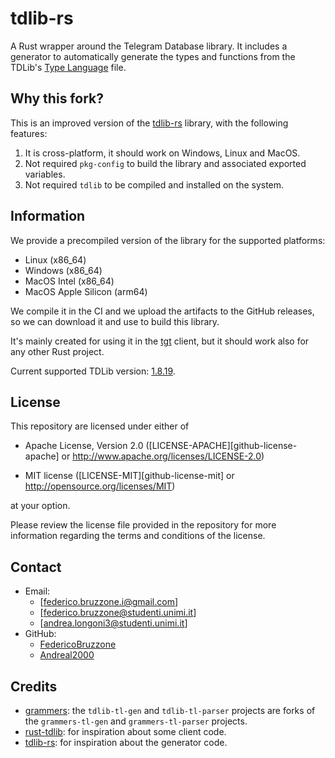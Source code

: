 # tdlib-rs

A Rust wrapper around the Telegram Database library. It includes a generator to automatically generate the types and functions from the TDLib's [Type Language](https://core.telegram.org/mtproto/TL) file.

## Why this fork?

This is an improved version of the [tdlib-rs](https://github.com/paper-plane-developers/tdlib-rs) library, with the following features:
1. It is cross-platform, it should work on Windows, Linux and MacOS.
2. Not required `pkg-config` to build the library and associated exported variables.
3. Not required `tdlib` to be compiled and installed on the system.

## Information

We provide a precompiled version of the library for the supported platforms:
- Linux (x86_64)
- Windows (x86_64)
- MacOS Intel (x86_64)
- MacOS Apple Silicon (arm64)

We compile it in the CI and we upload the artifacts to the GitHub releases, so we can download it and use to build this library.

It's mainly created for using it in the [tgt](https://github.com/FedericoBruzzone/tgt) client, but it should work also for any other Rust project.

Current supported TDLib version: [1.8.19](https://github.com/tdlib/td/commit/2589c3fd46925f5d57e4ec79233cd1bd0f5d0c09).

## License

This repository are licensed under either of

* Apache License, Version 2.0 ([LICENSE-APACHE][github-license-apache] or http://www.apache.org/licenses/LICENSE-2.0)

* MIT license ([LICENSE-MIT][github-license-mit] or http://opensource.org/licenses/MIT)

at your option.

Please review the license file provided in the repository for more information regarding the terms and conditions of the license.

## Contact

- Email:
  - [federico.bruzzone.i@gmail.com]
  - [federico.bruzzone@studenti.unimi.it]
  - [andrea.longoni3@studenti.unimi.it]
- GitHub:
  - [FedericoBruzzone](https://github.com/FedericoBruzzone)
  - [Andreal2000](https://github.com/Andreal2000)

## Credits

- [grammers](https://github.com/Lonami/grammers): the `tdlib-tl-gen` and `tdlib-tl-parser` projects are forks of the `grammers-tl-gen` and `grammers-tl-parser` projects.
- [rust-tdlib](https://github.com/aCLr/rust-tdlib): for inspiration about some client code.
- [tdlib-rs](https://github.com/paper-plane-developers/tdlib-rs): for inspiration about the generator code.
